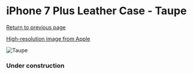 # iPhone 7 Plus Leather Case - Taupe

[Return to previous page](/iphone_7)

[High-resolution image from Apple](https://store.storeimages.cdn-apple.com/8756/as-images.apple.com/is/MPTC2?wid=4500&hei=4500&fmt=png)

<div style="width: 384px"><img src="/everyphone/MPTC2.png" alt="Taupe"></div>

### Under construction

